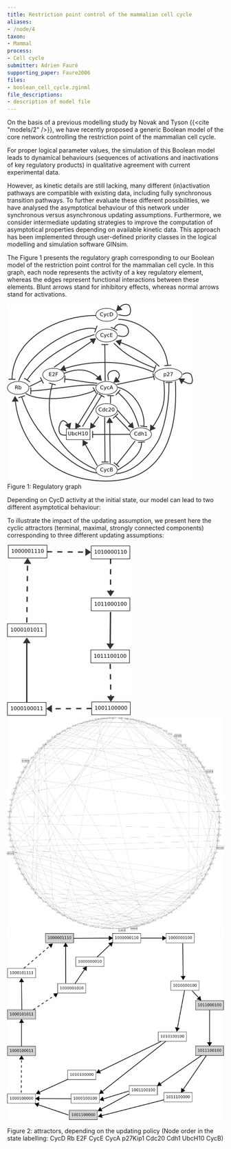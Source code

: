 ```yaml
---
title: Restriction point control of the mammalian cell cycle
aliases:
- /node/4
taxon: 
- Mammal
process: 
- Cell cycle
submitter: Adrien Fauré
supporting_paper: Faure2006
files: 
- boolean_cell_cycle.zginml
file_descriptions: 
- description of model file
---
```



On the basis of a previous modelling study by Novak and Tyson {{<cite "models/2" />}}, we have
recently proposed a generic Boolean model of the core network controlling the
restriction point of the mammalian cell cycle.


For proper logical parameter values, the simulation of this Boolean model
leads to dynamical behaviours (sequences of activations and inactivations of
key regulatory products) in qualitative agreement with current experimental
data.


However, as kinetic details are still lacking, many different (in)activation
pathways are compatible with existing data, including fully synchronous
transition pathways. To further evaluate these different possibilities, we
have analysed the asymptotical behaviour of this network under synchronous
versus asynchronous updating assumptions. Furthermore, we consider
intermediate updating strategies to improve the computation of asymptotical
properties depending on available kinetic data. This approach has been
implemented through user-defined priority classes in the logical modelling and
simulation software GINsim.


The Figure 1 presents the regulatory graph corresponding to our Boolean model
of the restriction point control for the mammalian cell cycle. In this graph,
each node represents the activity of a key regulatory element, whereas the
edges represent functional interactions between these elements. Blunt arrows
stand for inhibitory effects, whereas normal arrows stand for activations.


![](lrg.png)  
Figure 1: Regulatory graph



Depending on CycD activity at the initial state, our model can lead to two
different asymptotical behaviour:



To illustrate the impact of the updating assumption, we present here the
cyclic attractors (terminal, maximal, strongly connected components)
corresponding to three different updating assumptions:


![](stg_synchronous.png) ![](stg_asynchronous.png) ![](stg_mixed.png) 

Figure 2: attractors, depending on the updating policy (Node order in the
state labelling: CycD Rb E2F CycE CycA p27Kip1 Cdc20 Cdh1 UbcH10 CycB)



